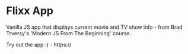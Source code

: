 # Flixx App

Vanilla JS app that displays current movie and TV show info - from Brad Trversy's 'Modern JS From The Beginning' course.

Try out the app :) - https://

